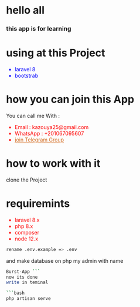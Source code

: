  <h1> hello all </h1>
  <h3> this app is for learning </h3>

# using at this Project
<ul style="color:blue;">
    <li>laravel 8</li>
    <li> bootstrab </li>
</ul>


# how you can join this  App 
You can call me With :

<ul style="color:red;">
    <li>Email : kazouya25@gmail.com</li>
    <li> WhatsApp : +201067095607 </li>
    <li><a style="color:chocolate;" href="https://t.me/joinchat/XpmcLN5SPc9kODI0"> 
  join Telegram Group</a></li>
</ul>



# how to work with it 
 clone the Project
 # requiremints 
<ul style="color:red;">
    <li> laravel 8.x</li>
    <li> php 8.x</li>
    <li>composer</li>
    <li>node 12.x</li>
</ul>
 
 ```bash
rename .env.example => .env 
```
and make database on php my admin with name 
```bash 
Burst-App ```
now its done 
write in teminal 

```bash
php artisan serve
```
